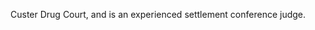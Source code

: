 ﻿---
fname: 'Jill'
lname: 'Weedon'
id: 623
published: False
layout: judge-bio
---
Custer Drug Court, and is
an experienced settlement conference judge.
